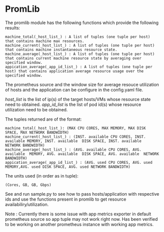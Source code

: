 # PromLib


The promlib module has the following functions which provide the following results:

    machine_total(_host_list_) : A list of tuples (one tuple per host) that contains machine max resources.
    machine_current(_host_list_) : A list of tuples (one tuple per host) that contains machine instantaneous resource state.
    machine_average(_host_list_) : A list of tuples (one tuple per host) that contains current machine resource state by averaging over specified window.
    appication_average(_app_id_list_) : A list of tuples (one tuple per host) that contains application average resource usage over the specified window.

The prometheus source and the window size for average resouce utilization of hosts and the application can be configure in the config.yaml file.

_host_list_ is the list of ip(s) of the target hosts/VMs whose resource state need to obtained.
_app_id_list_ is the list of pod id(s) whose resource utilization need to be obtained.

The tuples returned are of the format:

    machine_total(_host_list_): (MAX CPU CORES, MAX MEMORY, MAX DISK SPACE, MAX NETWORK BANDWIDTH)
    machine_current(_host_list_) : (INST. available CPU CORES, INST. available MEMORY, INST. available  DISK SPACE, INST. available  NETWORK BANDWIDTH)
    machine_average(_host_list_) : (AVG. available CPU CORES, AVG. available  MEMORY, AVG. available  DISK SPACE, AVG. available  NETWORK BANDWIDTH)
    appication_average(_app_id_list_) : (AVG. used CPU CORES, AVG. used MEMORY,AVG. used DISK SPACE, AVG. used NETWORK BANDWIDTH)

The units used (in order as in tuple):

    (Cores, GB, GB, Gbps)
    
See and run sample.py to see how to pass hosts/application with respective ids and use the functions present in promlib to get resource availabiliry/utilization. 

Note : Currently there is some issue with app metrics exporter in default prometheus source so app tuple may not work right now. Has been verified to be working on another prometheus instance with working app metrics.
